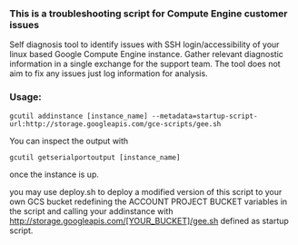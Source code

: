 ### This is a troubleshooting script for Compute Engine customer issues

Self diagnosis tool to identify issues with SSH login/accessibility of your linux based Google Compute Engine instance.
Gather relevant diagnostic information in a single exchange for the support team. The tool does not aim to fix any issues just log information for analysis.

### Usage:
```
gcutil addinstance [instance_name] --metadata=startup-script-url:http://storage.googleapis.com/gce-scripts/gee.sh
```
You can inspect the output with
```
gcutil getserialportoutput [instance_name]
```
once the instance is up.

you may use deploy.sh to deploy a modified version of this script to your own GCS bucket
redefining the ACCOUNT PROJECT BUCKET variables in the script and calling your addinstance
with http://storage.googleapis.com/[YOUR_BUCKET]/gee.sh defined as startup script.
